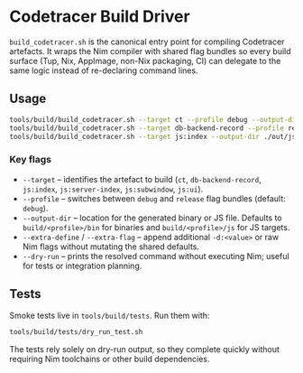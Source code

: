 # Codetracer Build Driver

`build_codetracer.sh` is the canonical entry point for compiling Codetracer
artefacts. It wraps the Nim compiler with shared flag bundles so every build
surface (Tup, Nix, AppImage, non-Nix packaging, CI) can delegate to the same
logic instead of re-declaring command lines.

## Usage

```bash
tools/build/build_codetracer.sh --target ct --profile debug --output-dir ./out/bin
tools/build/build_codetracer.sh --target db-backend-record --profile release --extra-define builtWithNix --output-dir ./dist/bin
tools/build/build_codetracer.sh --target js:index --output-dir ./out/js --dry-run
```

### Key flags

- `--target` – identifies the artefact to build (`ct`, `db-backend-record`,
  `js:index`, `js:server-index`, `js:subwindow`, `js:ui`).
- `--profile` – switches between `debug` and `release` flag bundles
  (default: `debug`).
- `--output-dir` – location for the generated binary or JS file. Defaults to
  `build/<profile>/bin` for binaries and `build/<profile>/js` for JS targets.
- `--extra-define` / `--extra-flag` – append additional `-d:<value>` or raw
  Nim flags without mutating the shared defaults.
- `--dry-run` – prints the resolved command without executing Nim; useful
  for tests or integration planning.

## Tests

Smoke tests live in `tools/build/tests`. Run them with:

```bash
tools/build/tests/dry_run_test.sh
```

The tests rely solely on dry-run output, so they complete quickly without
requiring Nim toolchains or other build dependencies.
